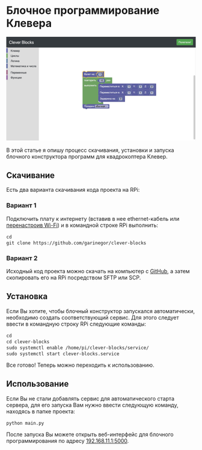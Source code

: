 # Блочное программирование Клевера

<img src="../assets/clever_blocks.jpg">

В этой статье я опишу процесс скачивания, установки и запуска блочного конструктора программ для квадрокоптера Клевер.

## Скачивание

Есть два варианта скачивания кода проекта на RPi:

### Вариант 1

Подключить плату к интернету (вставив в нее ethernet-кабель или [перенастроив Wi-Fi](network.md)) и в командной строке RPi выполнить:

```
cd
git clone https://github.com/garinegor/clever-blocks
```

### Вариант 2

Исходный код проекта можно скачать на компьютер с [GitHub](https://github.com/garinegor/clever-blocks), а затем скопировать его на RPi посредством SFTP или SCP.

## Установка

Если Вы хотите, чтобы блочный конструктор запускался автоматически, необходимо создать соответствующий сервис. Для этого следует ввести в командную строку RPi следующие команды:

```
cd
cd clever-blocks
sudo systemctl enable /home/pi/clever-blocks/service/
sudo systemctl start clever-blocks.service
```

Все готово! Теперь можно переходить к использованию.

## Использование

Если Вы не стали добавлять сервис для автоматического старта сервера, для его запуска Вам нужно ввести следующую команду, находясь в папке проекта:

```
python main.py
```

После запуска Вы можете открыть веб-интерфейс для блочного программирования по адресу [192.168.11.1:5000](192.168.11.1:5000).